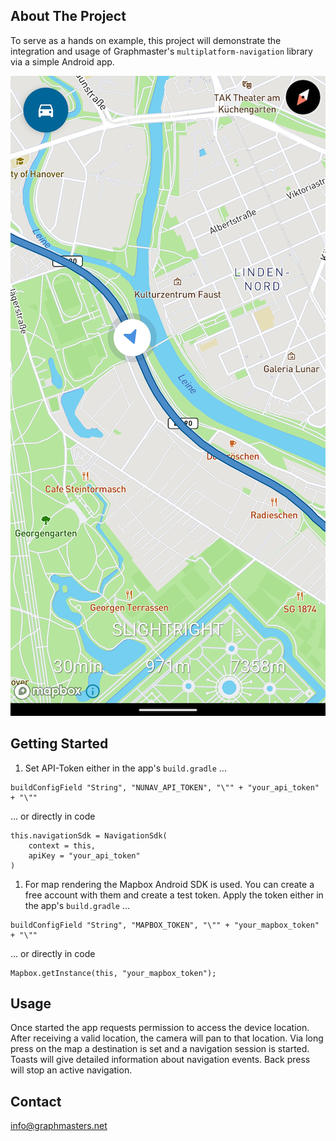 ## About The Project

To serve as a hands on example, this project will demonstrate the integration and usage of Graphmaster's `multiplatform-navigation` library via a simple Android app.

![Preview](https://github.com/Graphmasters/navigation-android-example/blob/main/preview.png)

## Getting Started

1. Set API-Token either in the app's `build.gradle` ...
```
buildConfigField "String", "NUNAV_API_TOKEN", "\"" + "your_api_token" + "\""
```
... or directly in code
```
this.navigationSdk = NavigationSdk(
    context = this,
    apiKey = "your_api_token"
)
```

1. For map rendering the Mapbox Android SDK is used. You can create a free account with them and create a test token. Apply the token either in the app's `build.gradle` ...
```
buildConfigField "String", "MAPBOX_TOKEN", "\"" + "your_mapbox_token" + "\""
```
... or directly in code
```
Mapbox.getInstance(this, "your_mapbox_token");
```

## Usage
Once started the app requests permission to access the device location. After receiving a valid location, the camera will pan to that location.
Via long press on the map a destination is set and a navigation session is started. Toasts will give detailed information about navigation events.
Back press will stop an active navigation.

## Contact
info@graphmasters.net

